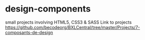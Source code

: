 # design-components
small projects involving  HTML5, CSS3 &amp; SASS 
Link to projects https://github.com/becodeorg/BXLCentral/tree/master/Projects/7-composants-de-design
